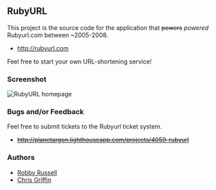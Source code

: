 ## RubyURL

This project is the source code for the application that ~~powers~~ _powered_ Rubyurl.com between ~2005-2008.

* http://rubyurl.com

Feel free to start your own URL-shortening service!

### Screenshot

![RubyURL homepage](https://s3-us-west-2.amazonaws.com/robbyonrails.com/images/rubyurl-screenshot.png)


### Bugs and/or Feedback

Feel free to submit tickets to the Rubyurl ticket system.

* ~~http://planetargon.lighthouseapp.com/projects/4059-rubyurl~~

### Authors

* [Robby Russell](https://github.com/robbyrussell)
* [Chris Griffin](https://github.com/chrisgriffin)
